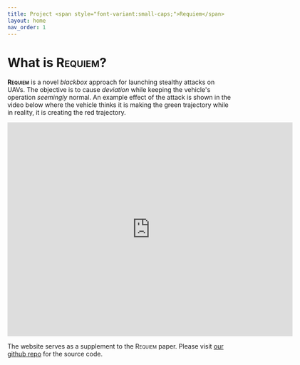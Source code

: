 ```yaml
---
title: Project <span style="font-variant:small-caps;">Requiem</span>
layout: home
nav_order: 1
---
```


# What is <span style="font-variant:small-caps;">Requiem</span>?

**<span style="font-variant:small-caps;">Requiem</span>** is a novel *blackbox* approach for launching stealthy attacks on UAVs.
The objective is to cause *deviation* while keeping the vehicle's operation *seemingly* normal.
An example effect of the attack is shown in the video below where the vehicle thinks it is making the green trajectory while in reality, it is creating the red trajectory.
<iframe width="640" height="480" src="https://www.youtube.com/embed/DLKkZ7eNJrY" title="Example" frameborder="0" allow="accelerometer; autoplay; clipboard-write; encrypted-media; gyroscope; picture-in-picture; web-share" referrerpolicy="strict-origin-when-cross-origin" allowfullscreen></iframe>

The website serves as a supplement to the <span style="font-variant:small-caps;">Requiem</span> paper.
Please visit [our github repo][sauce] for the source code.

[sauce]: https://github.com/projrequiem/requiem
